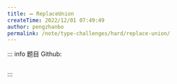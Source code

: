 ```yaml
---
title: ➖ ReplaceUnion
createTime: 2022/12/01 07:49:49
author: pengzhanbo
permalink: /note/type-challenges/hard/replace-union/
---
```


::: info 题目
Github: []()

```ts
```
:::
